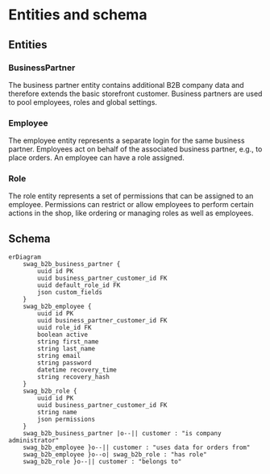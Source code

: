 # Entities and schema

## Entities

### BusinessPartner

The business partner entity contains additional B2B company data and therefore extends the basic storefront customer. Business partners are used to pool employees, roles and global settings.

### Employee

The employee entity represents a separate login for the same business partner. Employees act on behalf of the associated business partner, e.g., to place orders. An employee can have a role assigned.

### Role

The role entity represents a set of permissions that can be assigned to an employee. Permissions can restrict or allow employees to perform certain actions in the shop, like ordering or managing roles as well as employees.

## Schema

```mermaid
erDiagram
    swag_b2b_business_partner {
        uuid id PK
        uuid business_partner_customer_id FK
        uuid default_role_id FK
        json custom_fields
    }
    swag_b2b_employee {
        uuid id PK
        uuid business_partner_customer_id FK
        uuid role_id FK
        boolean active
        string first_name
        string last_name
        string email
        string password
        datetime recovery_time
        string recovery_hash
    }
    swag_b2b_role {
        uuid id PK
        uuid business_partner_customer_id FK
        string name
        json permissions
    }
    swag_b2b_business_partner |o--|| customer : "is company administrator"
    swag_b2b_employee }o--|| customer : "uses data for orders from"
    swag_b2b_employee }o--o| swag_b2b_role : "has role"
    swag_b2b_role }o--|| customer : "belongs to"
```
